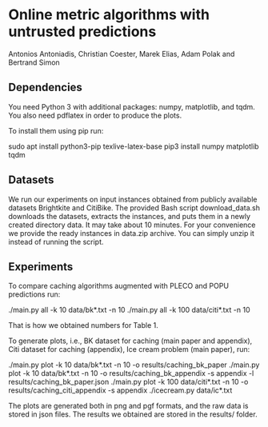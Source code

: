 Online metric algorithms with untrusted predictions
===================================================
Antonios Antoniadis, Christian Coester, Marek Elias, Adam Polak and Bertrand Simon

Dependencies
------------

You need Python 3 with additional packages: numpy, matplotlib, and tqdm.
You also need pdflatex in order to produce the plots.

To install them using pip run:

sudo apt install python3-pip texlive-latex-base
pip3 install numpy matplotlib tqdm


Datasets
--------

We run our experiments on input instances obtained from publicly available
datasets Brightkite and CitiBike. The provided Bash script download_data.sh
downloads the datasets, extracts the instances, and puts them in a newly created
directory data. It may take about 10 minutes. For your convenience we provide
the ready instances in data.zip archive. You can simply unzip it instead of
running the script.


Experiments
-----------

To compare caching algorithms augmented with PLECO and POPU predictions run:

./main.py all -k 10 data/bk*.txt -n 10
./main.py all -k 100 data/citi*.txt -n 10

That is how we obtained numbers for Table 1.

To generate plots, i.e., BK dataset for caching (main paper and appendix), Citi
dataset for caching (appendix), Ice cream problem (main paper), run:


./main.py plot -k 10 data/bk*.txt -n 10 -o results/caching_bk_paper
./main.py plot -k 10 data/bk*.txt -n 10 -o results/caching_bk_appendix -s appendix -l results/caching_bk_paper.json 
./main.py plot -k 100 data/citi*.txt -n 10 -o results/caching_citi_appendix -s appendix
./icecream.py data/ic*.txt

The plots are generated both in png and pgf formats, and the raw data is stored
in json files. The results we obtained are stored in the results/ folder.
